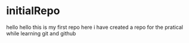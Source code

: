 # initialRepo

hello hello
this is my first repo
here i have created a repo for the pratical while
learning git and github
